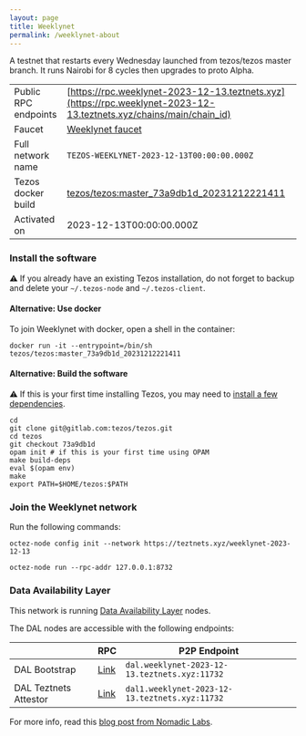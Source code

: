 ```yaml
---
layout: page
title: Weeklynet
permalink: /weeklynet-about
---
```


A testnet that restarts every Wednesday launched from tezos/tezos master branch. It runs Nairobi for 8 cycles then upgrades to proto Alpha.

| | |
|-------|---------------------|
| Public RPC endpoints | [https://rpc.weeklynet-2023-12-13.teztnets.xyz](https://rpc.weeklynet-2023-12-13.teztnets.xyz/chains/main/chain_id)<br/> |
| Faucet | [Weeklynet faucet](https://faucet.weeklynet-2023-12-13.teztnets.xyz) |
| Full network name | `TEZOS-WEEKLYNET-2023-12-13T00:00:00.000Z` |
| Tezos docker build | [tezos/tezos:master_73a9db1d_20231212221411](https://hub.docker.com/r/tezos/tezos/tags?page=1&ordering=last_updated&name=master_73a9db1d_20231212221411) |
| Activated on | 2023-12-13T00:00:00.000Z |





### Install the software

⚠️  If you already have an existing Tezos installation, do not forget to backup and delete your `~/.tezos-node` and `~/.tezos-client`.



#### Alternative: Use docker

To join Weeklynet with docker, open a shell in the container:

```
docker run -it --entrypoint=/bin/sh tezos/tezos:master_73a9db1d_20231212221411
```

#### Alternative: Build the software

⚠️  If this is your first time installing Tezos, you may need to [install a few dependencies](https://tezos.gitlab.io/introduction/howtoget.html#setting-up-the-development-environment-from-scratch).

```
cd
git clone git@gitlab.com:tezos/tezos.git
cd tezos
git checkout 73a9db1d
opam init # if this is your first time using OPAM
make build-deps
eval $(opam env)
make
export PATH=$HOME/tezos:$PATH
```

### Join the Weeklynet network

Run the following commands:

```
octez-node config init --network https://teztnets.xyz/weeklynet-2023-12-13

octez-node run --rpc-addr 127.0.0.1:8732
```




### Data Availability Layer

This network is running [Data Availability Layer](https://tezos.gitlab.io/shell/dal.html) nodes.


The DAL nodes are accessible with the following endpoints:

| | RPC | P2P Endpoint |
|------------|---------|--------------|
| DAL Bootstrap | [Link](https://dal-bootstrap-rpc.weeklynet-2023-12-13.teztnets.xyz) | `dal.weeklynet-2023-12-13.teztnets.xyz:11732` |
| DAL Teztnets Attestor | [Link](https://dal-attestor-rpc.weeklynet-2023-12-13.teztnets.xyz) | `dal1.weeklynet-2023-12-13.teztnets.xyz:11732` |


For more info, read this [blog post from Nomadic Labs](https://research-development.nomadic-labs.com/data-availability-layer-tezos.html).



